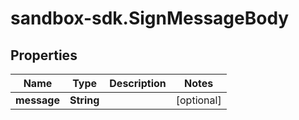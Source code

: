 # sandbox-sdk.SignMessageBody

## Properties
Name | Type | Description | Notes
------------ | ------------- | ------------- | -------------
**message** | **String** |  | [optional] 
